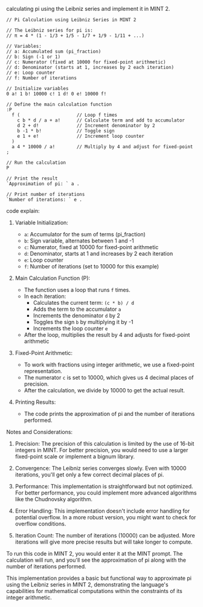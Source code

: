 calculating pi using the Leibniz series
and implement it in MINT 2. 

```mint
// Pi Calculation using Leibniz Series in MINT 2

// The Leibniz series for pi is:
// π = 4 * (1 - 1/3 + 1/5 - 1/7 + 1/9 - 1/11 + ...)

// Variables:
// a: Accumulated sum (pi_fraction)
// b: Sign (-1 or 1)
// c: Numerator (fixed at 10000 for fixed-point arithmetic)
// d: Denominator (starts at 1, increases by 2 each iteration)
// e: Loop counter
// f: Number of iterations

// Initialize variables
0 a! 1 b! 10000 c! 1 d! 0 e! 10000 f!

// Define the main calculation function
:P
  f (                     // Loop f times
    c b * d / a + a!      // Calculate term and add to accumulator
    d 2 + d!              // Increment denominator by 2
    b -1 * b!             // Toggle sign
    e 1 + e!              // Increment loop counter
  )
  a 4 * 10000 / a!        // Multiply by 4 and adjust for fixed-point
;

// Run the calculation
P

// Print the result
`Approximation of pi: ` a .

// Print number of iterations
`Number of iterations: ` e .

```

code explain:

1. Variable Initialization:
   - `a`: Accumulator for the sum of terms (pi_fraction)
   - `b`: Sign variable, alternates between 1 and -1
   - `c`: Numerator, fixed at 10000 for fixed-point arithmetic
   - `d`: Denominator, starts at 1 and increases by 2 each iteration
   - `e`: Loop counter
   - `f`: Number of iterations (set to 10000 for this example)

2. Main Calculation Function (P):
   - The function uses a loop that runs `f` times.
   - In each iteration:
     - Calculates the current term: `(c * b) / d`
     - Adds the term to the accumulator `a`
     - Increments the denominator `d` by 2
     - Toggles the sign `b` by multiplying it by -1
     - Increments the loop counter `e`
   - After the loop, multiplies the result by 4 and adjusts for fixed-point arithmetic

3. Fixed-Point Arithmetic:
   - To work with fractions using integer arithmetic, we use a fixed-point representation.
   - The numerator `c` is set to 10000, which gives us 4 decimal places of precision.
   - After the calculation, we divide by 10000 to get the actual result.

4. Printing Results:
   - The code prints the approximation of pi and the number of iterations performed.

Notes and Considerations:
1. Precision: The precision of this calculation is limited by the use of 16-bit integers in MINT. For better precision, you would need to use a larger fixed-point scale or implement a bignum library.

2. Convergence: The Leibniz series converges slowly. Even with 10000 iterations, you'll get only a few correct decimal places of pi.

3. Performance: This implementation is straightforward but not optimized. For better performance, you could implement more advanced algorithms like the Chudnovsky algorithm.

4. Error Handling: This implementation doesn't include error handling for potential overflow. In a more robust version, you might want to check for overflow conditions.

5. Iteration Count: The number of iterations (10000) can be adjusted. More iterations will give more precise results but will take longer to compute.

To run this code in MINT 2, you would enter it at the MINT prompt. The calculation will run, and you'll see the approximation of pi along with the number of iterations performed.

This implementation provides a basic but functional way to approximate pi using the Leibniz series in MINT 2, demonstrating the language's capabilities for mathematical computations within the constraints of its integer arithmetic.
